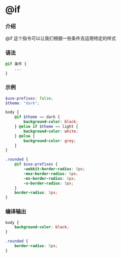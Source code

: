 # @if

### 介绍

@if 这个指令可以让我们根据一些条件去运用特定的样式

### 语法

```scss
@if 条件 {
    ...
}
```

### 示例

```scss
$use-prefixes: false;
$theme: "dark";

body {
    @if $theme == dark {
        background-color: black;
    } @else if $theme == light {
        background-color: white;
    } @else {
        background-color: grey;
    }
}

.rounded {
    @if $use-prefixes {
        -webkit-border-radius: 5px;
        -moz-border-radius: 5px;
        -ms-border-radius: 5px;
        -o-border-radius: 5px;
    }
    border-radius: 5px;
}
```

### 编译输出

```css
body {
    background-color: black;
}

.rounded {
    border-radius: 5px;
}
```

